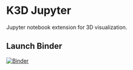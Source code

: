 # K3D Jupyter

Jupyter notebook extension for 3D visualization.

## Launch Binder
[![Binder](https://mybinder.org/badge.svg)](https://mybinder.org/v2/gh/UK-Digital-Heart-Project/JupyterVTK/master?filepath=cardio_vtk_renderer_interactive.ipynb)


